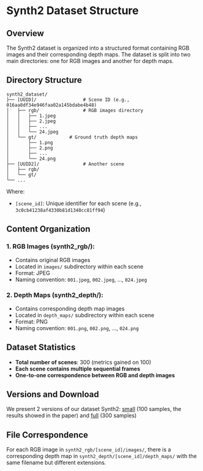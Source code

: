 # Synth2 Dataset Structure

## Overview
The Synth2 dataset is organized into a structured format containing RGB images and their corresponding depth maps. The dataset is split into two main directories: one for RGB images and another for depth maps.

## Directory Structure
```
synth2_dataset/
├── [UUID]/                 # Scene ID (e.g., 016aa8df34e946faa02a145bdabe4b48)
│   ├── rgb/                # RGB images directory
│   │   ├── 1.jpeg
│   │   ├── 2.jpeg
│   │   ├── ...
│   │   └── 24.jpeg
│   └── gt/            # Ground truth depth maps
│       ├── 1.png
│       ├── 2.png
│       ├── ...
│       └── 24.png
├── [UUID2]/                # Another scene
│   ├── rgb/
│   └── gt/
└── ...
```

Where:
- `[scene_id]`: Unique identifier for each scene (e.g., `3c0cb41238af4330b81d1340cc81ff94`)

## Content Organization

### 1. RGB Images (synth2_rgb/):
   - Contains original RGB images
   - Located in `images/` subdirectory within each scene
   - Format: JPEG
   - Naming convention: `001.jpeg`, `002.jpeg`, ..., `024.jpeg`

### 2. Depth Maps (synth2_depth/):
   - Contains corresponding depth map images
   - Located in `depth_maps/` subdirectory within each scene
   - Format: PNG
   - Naming convention: `001.png`, `002.png`, ..., `024.png`

## Dataset Statistics
- **Total number of scenes**: 300 (metrics gained on 100)
- **Each scene contains multiple sequential frames**
- **One-to-one correspondence between RGB and depth images**

## Versions and Download

We present 2 versions of our dataset Synth2: [small](https://ue-benchmark-dp.obs.ru-moscow-1.hc.sbercloud.ru/synth2.tar.gz) (100 samples, the results showed in the paper) and [full](https://ue-benchmark-dp.obs.ru-moscow-1.hc.sbercloud.ru/synth2_v2.tar.gz) (300 samples)

## File Correspondence
For each RGB image in `synth2_rgb/[scene_id]/images/`, there is a corresponding depth map in `synth2_depth/[scene_id]/depth_maps/` with the same filename but different extensions.
